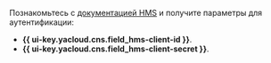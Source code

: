 Познакомьтесь с [документацией HMS](https://developer.huawei.com/consumer/en/doc/hmscore-common-Guides/get-started-hmscore-0000001212585589) и получите параметры для аутентификации:
* **{{ ui-key.yacloud.cns.field_hms-client-id }}**.
* **{{ ui-key.yacloud.cns.field_hms-client-secret }}**.
